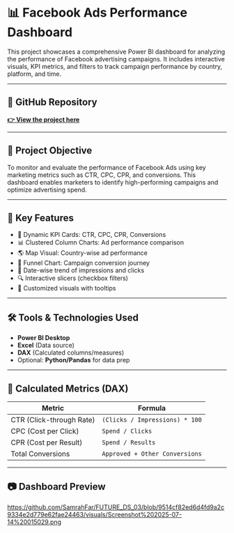 # 📊 Facebook Ads Performance Dashboard

This project showcases a comprehensive Power BI dashboard for analyzing the performance of Facebook advertising campaigns. It includes interactive visuals, KPI metrics, and filters to track campaign performance by country, platform, and time.

---

## 🔗 GitHub Repository

**[👉 View the project here](https://github.com/SamrahFar/FUTURE_DS_03)**

---

## 🎯 Project Objective

To monitor and evaluate the performance of Facebook Ads using key marketing metrics such as CTR, CPC, CPR, and conversions. This dashboard enables marketers to identify high-performing campaigns and optimize advertising spend.

---

## 📌 Key Features

- 🧠 Dynamic KPI Cards: CTR, CPC, CPR, Conversions
- 📊 Clustered Column Charts: Ad performance comparison
- 🌎 Map Visual: Country-wise ad performance
- 🧩 Funnel Chart: Campaign conversion journey
- 📅 Date-wise trend of impressions and clicks
- 🔍 Interactive slicers (checkbox filters)
- 🎨 Customized visuals with tooltips

---

## 🛠️ Tools & Technologies Used

- **Power BI Desktop**
- **Excel** (Data source)
- **DAX** (Calculated columns/measures)
- Optional: **Python/Pandas** for data prep

---

## 🧮 Calculated Metrics (DAX)

| Metric                  | Formula                                   |
|--------------------------|-------------------------------------------|
| CTR (Click-through Rate) | `(Clicks / Impressions) * 100`            |
| CPC (Cost per Click)     | `Spend / Clicks`                          |
| CPR (Cost per Result)    | `Spend / Results`                         |
| Total Conversions        | `Approved + Other Conversions`           |

---

## 📷 Dashboard Preview
https://github.com/SamrahFar/FUTURE_DS_03/blob/9514cf82ed6d4fd9a2c9334e2d779e62fae24463/visuals/Screenshot%202025-07-14%20015029.png

